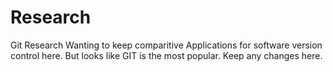 # Research
Git Research
Wanting to keep comparitive Applications for software version control here.  But looks like GIT is the most popular.
Keep any changes here.
